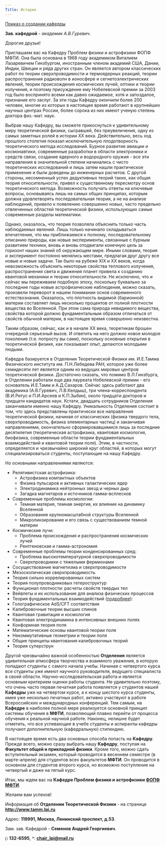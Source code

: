 ```yaml
---
Title: История
---
```


[Приказ о создании кафедры](images/Prikaz.jpg)

**Зав. кафедрой** - *академик А.В.Гуревич*.

Дорогие друзья!

Приглашаем вас на Кафедру Проблем физики и астрофизики ФОПФ МФТИ. Она была основана в 1968 году академиком Виталием Лазаревичем Гинзбургом, иностранным членом академий США, Дании, Индии, Швеции и ряда других стран. Он является автором классических работ по теории сверхпроводимости и термоядерных реакций, теории распространения радиоволн в ионосфере и сегнетоэлектрических явлений, теории происхождения космических лучей, оптики и теории излучения, и поэтому присуждение ему Нобелевской премии за 2003 год было воспринято всеми как давно ожидаемое, хотя и запоздалое, признание его заслуг. За эти годы Кафедру окончили более 200 человек, многие из которых в настоящее время работают в крупнейших научных центрах России, более сорока из них имеют ученую степень доктора физ.-мат. наук.

Выбрав нашу Кафедру, вы сможете прикоснуться к удивительному миру теоретической физики, сыгравшей, без преувеличения, одну из самых заметных ролей в истории ХХ века. Действительно, весь ход прошлого столетия показал исключительную плодотворность теоретического метода исследований. Бурное развитие авиации и космонавтики, современные разработки в области электроники и средств связи, создание ядерного и водородного оружия - все эти направления в значительной степени начинались с чисто теоретических исследований и лишь затем нашли практическое применение и были доведены до инженерных расчетов. С другой стороны, несомненный успех дедуктивных теорий таких, как общая теория относительности, привел к существенному пересмотру основ теоретического метода. Возможность получать ответы на ключевые вопросы, основываясь лишь на самых общих принципах, которым должна удовлетворять последовательная теория, а не на анализе наблюдений, привело к появлению совершенно новых, часто предельно отвлеченных областей теоретической физики, использующих самые современные разделы математики.

Однако, оказалось, что теория позволяла объяснить только часть наблюдаемых явлений. Лишь только начинало складываться впечатление, что мы приближаемся к полному, последовательному описанию природы, как новые эксперименты, связанные с бурным развитием техники, вновь и вновь отодвигали конечную цель за горизонт наших знаний об окружающем мире. Иными словами, теория и эксперимент постоянно менялись местами, предлагая друг другу все новые и новые задачи. Так было на рубеже XIX и XX веков, когда невозможность объяснить некоторые свойства теплового излучения, распространения света и движения планет привела к созданию квантовой механики и теории относительности. Не исключено, что и сейчас мы переживаем подобную эпоху, поскольку буквально за последние годы новые астрофизические наблюдения, можно сказать, произвели переворот в нашем понимании основ современного естествознания. Оказалось, что плотность видимой (барионной) материи составляет лишь несколько процентов от полной плотности вещества во Вселенной. При этом сама природа невидимого вещества, свойства которой должно фундаментальным образом отличаться от свойств обычной материи, в настоящее время совершенно неизвестна.

Таким образом, сейчас, как и в начале XX века, теоретикам брошен очередной серьезный вызов. И ответить на него должно новое молодое поколение (т.е. попросту вы сами), поскольку основные открытия в теоретической физике, как показывает опыт, делаются молодыми людьми.

Кафедра базируется в Отделении Теоретической Физики им. И.Е.Тамма Физического института им. П.Н.Лебедева РАН, которое уже более семидесяти лет является одним из ведущих мировых центров теоретической физики. Достаточно сказать, что помимо В.Л.Гинзбурга, в Отделении работали еще два лауреата Нобелевской премии - его основатель И.Е.Тамм и А.Д.Сахаров. Сейчас здесь работают два академика (А.В.Гуревич, Л.В.Келдыш), три члена-корреспондента (В.И.Ритус и П.И.Арсеев и К.П.Зыбин), около тридцати докторов и тридцати кандидатов наук. Кстати, двадцать сотрудников Отделения заканчивали именно нашу Кафедру. Уникальность Отделения состоит в том, что здесь представлены практически все направления теоретической физики, начиная от классических (физика твердого тела, сверхпроводимость, физика элементарных частиц) и заканчивая направлениями, окончательно сформировавшимися лишь за последние десятилетия (теоретическая астрофизика, квантовая космология, биофизика, современные области теории фундаментальных взаимодействий и квантовой теории поля). Этим, в частности, определяется и чрезвычайно широкий круг областей, в которых могут специализироваться студенты, поступающие на нашу Кафедру.

Но основными направлениями являются:

* Релятивистская астрофизика:
    * Астрофизика компактных объектов
    * Физика пульсаров и активных галактических ядер
    * Электродинамика нейтронных звезд и черных дыр
    * Загадка магнетаров и источников гамма-всплесков
* Современные проблемы космологии:
    * Темная материя, темная энергия, их влияние на динамику Вселенной
    * Образование крупномасштабной структуры Вселенной
    * Микролинзирование и его связь с существованием темной материи
* Космические лучи:
    * Проблема происхождения и распространения космических лучей
    * Рентгеновская и гамма-астрономия
* Современные проблемы теории конденсированных сред:
    * Проблема высокотемпературной сверхпроводимости
    * Сверхпроводники с тяжелыми фермионами
 * Сосуществование магнетизма и сверхпроводимости
 * Мезоскопическая сверхпроводимость
 * Теория сильно коррелированных систем
 * Теория полупроводниковых гетероструктур
 * Функционал плотности: расчеты свойств твердых тел
 * Вейвлеты и их использование для анализа физических процессов
* Теория фундаментальных взаимодействий ([подробнее](downloads/AdS.pdf)):
 * Голографическое AdS/CFT соответствие
 * Калибровочные теории высших спинов
 * Квантовая гравитация и космология
 * Квантовая электродинамика в интенсивных внешних полях
 * Конформная теория поля
 * Математические основы квантовой теории поля
 * Некоммутативные геометрии и теории поля
 * Общие принципы квантования калибровочных теорий
 * Теория суперструн

Другой чрезвычайно важной особенностью <b>Отделения</b> является удивительная атмосфера творчества и взаимного уважения, в которую попадают студенты с самого начала учебы. Начиная с четвертого курса все студенты уже имеют научного руководителя, ведущего специалиста в своей области. Научно-исследовательская работа и является основным критерием оценки работы студента. Не удивительно поэтому, что очень часто первая печатная работа появляется у студентов нашей <b>Кафедры</b> уже на четвертом курсе, а к концу шестого курса студенты, имея уже несколько печатных работ, активно участвуют в работе Всероссийских и международных конференций. Тем самым, на **Кафедре** в наиболее полной мере реализуется основной принцип системы обучения в **МФТИ**, позволяющий плавно перейти от процесса обучения к реальной научной работе. Наконец, нелишне будет отметить, что все успевающие в учебе студенты и аспиранты кафедры получают дополнительную (кафедральную) стипендию.

В настоящее время есть два основных способа попасть на **Кафедру**. Прежде всего, можно сразу выбрать нашу **Кафедру**, поступая на **Факультет общей и прикладной физики**. Кроме того, можно сдать вступительный экзамен, который проводится в весеннем семестре (в марте-апреле) для студентов всех факультетов **МФТИ**. Он проводится в основном для студентов второго курса, но возможно поступление на четвертый и даже на пятый курс.

Итак, мы ждем вас на **Кафедре Проблем физики и астрофизики [ФОПФ](http://dgap-mipt.ru "Факультета общей и прикладной физики") [МФТИ](https://mipt.ru "Московского физико-технического института")**.

Желаем вам успехов!

Информация об **Отделении Теоретической Физики** - на странице **<http://www.tamm.lpi.ru>**.

Адрес: **119991, Москва, Ленинский проспект, д.53**.

Зам. зав. Кафедрой - **Семенов Андрей Георгиевич**.

<Font face="Wingdings">(</Font><b>: 132-6595</b>, <Font face="Wingdings">*</Font>: **<chair_lpi@mail.ru>**


